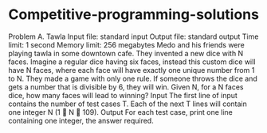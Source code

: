# Competitive-programming-solutions

Problem A. Tawla
Input file: standard input
Output file: standard output
Time limit: 1 second
Memory limit: 256 megabytes
Medo and his friends were playing tawla in some downtown cafe. They invented a new dice with N faces.
Imagine a regular dice having six faces, instead this custom dice will have N faces, where each face will
have exactly one unique number from 1 to N. They made a game with only one rule. If someone throws
the dice and gets a number that is divisible by 6, they will win.
Given N, for a N faces dice, how many faces will lead to winning?
Input
The first line of input contains the number of test cases T. Each of the next T lines will contain one
integer N (1  N  109).
Output
For each test case, print one line containing one integer, the answer required.
